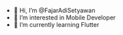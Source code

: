- 👋 Hi, I’m @FajarAdiSetyawan
- 👀 I’m interested in Mobile Developer
- 🌱 I’m currently learning Flutter


<!---
FajarAdiSetyawan/FajarAdiSetyawan is a ✨ special ✨ repository because its `README.md` (this file) appears on your GitHub profile.
You can click the Preview link to take a look at your changes.
--->
